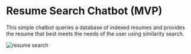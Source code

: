 # Resume Search Chatbot (MVP)
This simple chatbot queries a database of indexed resumes and provides the resume that best meets the needs of the user using similarity search. 

![resume search](https://github.com/Trojan-Horse69/resume_search/assets/134110603/b2313ffa-0415-4123-93c2-99410bc823ea)

